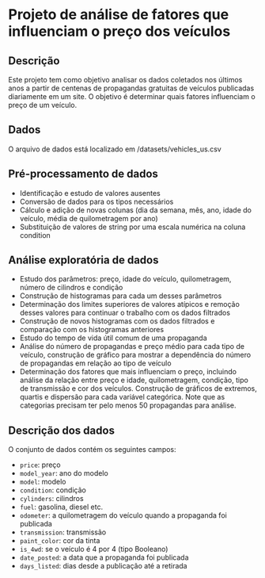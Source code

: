 # Projeto de análise de fatores que influenciam o preço dos veículos

## Descrição
Este projeto tem como objetivo analisar os dados coletados nos últimos anos a partir de centenas de propagandas gratuitas de veículos publicadas diariamente em um site. O objetivo é determinar quais fatores influenciam o preço de um veículo.

## Dados
O arquivo de dados está localizado em /datasets/vehicles_us.csv

## Pré-processamento de dados

- Identificação e estudo de valores ausentes
- Conversão de dados para os tipos necessários
- Cálculo e adição de novas colunas (dia da semana, mês, ano, idade do veículo, média de quilometragem por ano)
- Substituição de valores de string por uma escala numérica na coluna condition

## Análise exploratória de dados

- Estudo dos parâmetros: preço, idade do veículo, quilometragem, número de cilindros e condição
- Construção de histogramas para cada um desses parâmetros
- Determinação dos limites superiores de valores atípicos e remoção desses valores para continuar o trabalho com os dados filtrados
- Construção de novos histogramas com os dados filtrados e comparação com os histogramas anteriores
- Estudo do tempo de vida útil comum de uma propaganda
- Análise do número de propagandas e preço médio para cada tipo de veículo, construção de gráfico para mostrar a dependência do número de propagandas em relação ao tipo de veículo
- Determinação dos fatores que mais influenciam o preço, incluindo análise da relação entre preço e idade, quilometragem, condição, tipo de transmissão e cor dos veículos. Construção de gráficos de extremos, quartis e dispersão para cada variável categórica. Note que as categorias precisam ter pelo menos 50 propagandas para análise.

## Descrição dos dados
O conjunto de dados contém os seguintes campos:
* `price`: preço
* `model_year`: ano do modelo
* `model`: modelo
* `condition`: condição
* `cylinders`: cilindros
* `fuel`: gasolina, diesel etc.
* `odometer`: a quilometragem do veículo quando a propaganda foi publicada
* `transmission`: transmissão
* `paint_color`: cor da tinta
* `is_4wd`: se o veículo é 4 por 4 (tipo Booleano)
* `date_posted`: a data que a propaganda foi publicada
* `days_listed`: dias desde a publicação até a retirada
